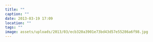 ```yaml
---
title: ""
caption: ""
date: 2013-03-19 17:09
location: ""
tags: ""
image: assets/uploads/2013/03/ecb320a3901e73bd43d57e55286a6f98.jpg
---
```


